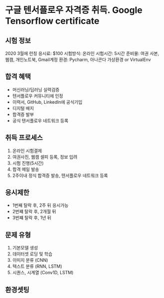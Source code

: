 # 구글 텐서플로우 자격증 취득. Google Tensorflow certificate

## 시험 정보
2020 3월에 런칭
응시료: $100
시험방식: 온라인
시험시간: 5시간
준비물: 여권 사본, 웹캠, 개인노트북, Gmail계정
환경: Pycharm, 아나콘다 가상환경 or VirtualEnv

## 합격 혜택
- 머신러닝/딥러닝 실력검증
- 텐서플로우 커뮤니티에 인정
- 이력서, GitHub, LinkedIn에 공식기입
- 디지털 배지
- 합격증 발부
- 공식 텐서플로우 네트워크 등록

## 취득 프로세스
1) 온라인 시험결제
2) 여권사진, 웹캠 셀피 등록, 정보 입려
3) 시험 진행(5시간)
4) 합격 메일 발송
5) 2주이내 정식 합격증 발송, 텐서플로우 네트워크 등록

## 응시제한
- 1번째 탈락 후, 2주 뒤 응시가능
- 2번쨰 탈락 후, 2개월 뒤
- 3번쨰 탈락 후, 1년 뒤

## 문제 유형
1) 기본모델 생성
2) 데이터셋 로딩 및 학습
3) 이미지 분류 (CNN)
4) 텍스트 분류 (RNN, LSTM)
5) 시퀀스, 시계열 (Conv1D, LSTM)

## 환경셋팅



